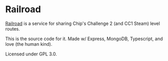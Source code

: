 # Railroad

[Railroad](https://glander.club/notcc) is a service for sharing Chip's Challenge 2 (and CC1 Steam) level routes.

This is the source code for it. Made w/ Express, MongoDB, Typescript, and love (the human kind).

Licensed under GPL 3.0.
